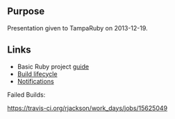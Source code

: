## Purpose

Presentation given to TampaRuby on 2013-12-19.

## Links

* Basic Ruby project [guide](http://about.travis-ci.org/docs/user/languages/ruby/)
* [Build lifecycle](http://about.travis-ci.org/docs/user/build-configuration)
* [Notifications](http://about.travis-ci.org/docs/user/notifications/)

Failed Builds:

https://travis-ci.org/rjackson/work_days/jobs/15625049
